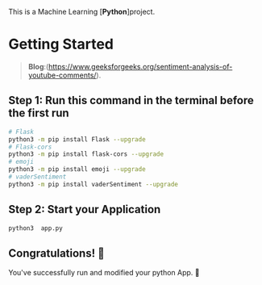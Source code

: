 This is a Machine Learning [**Python**]project.

# Getting Started

>**Blog**:(https://www.geeksforgeeks.org/sentiment-analysis-of-youtube-comments/).

## Step 1: Run this command in the terminal before the first run

```bash
# Flask
python3 -m pip install Flask --upgrade
# Flask-cors
python3 -m pip install flask-cors --upgrade
# emoji
python3 -m pip install emoji --upgrade
# vaderSentiment
python3 -m pip install vaderSentiment --upgrade
```

## Step 2: Start your Application
```bash
python3  app.py
```

## Congratulations! :tada:
You've successfully run and modified your python App. :partying_face:


